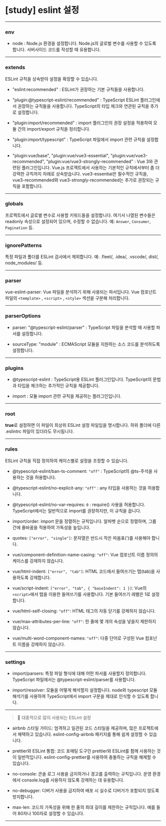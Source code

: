 <h1 id="study-eslint-설정">[study] eslint 설정</h1>
<hr />

<h3 id="env">env</h3>
<ul>
<li>node : Node.js 환경을 설정합니다. Node.js의 글로벌 변수를 사용할 수 있도록 합니다. 서버사이드 코드를 작성할 때 유용합니다.</li>
</ul>
<hr />

<h3 id="extends">extends</h3>
<p>ESLint 규칙을 상속받아 설정을 확장할 수 있습니다.</p>
<ul>
<li><p>"eslint:recommended" : ESLint가 권장하는 기본 규칙들을 사용합니다.</p>
</li>
<li><p>"plugin:@typescript-eslint/recommended" : TypeScript ESLint 플러그인에서 권장하는 규칙들을 사용합니다. TypeScript의 타입 체크와 연관된 규칙을 추가로 설정합니다.</p>
</li>
<li><p>"plugin:import/recommended" : import 플러그인의 권장 설정을 적용하여 모듈 간의 import/export 규칙을 정리합니다.</p>
</li>
<li><p>"plugin:import/typescript" : TypeScript 파일에서 import 관련 규칙을 설정합니다.</p>
</li>
<li><p>"plugin:vue/base", "plugin:vue/vue3-essential", "plugin:vue/vue3-recommended", "plugin:vue/vue3-strongly-recommended" : Vue 3와 관련된 플러그인입니다. Vue.js 프로젝트에서 사용하는 기본적인 규칙에서부터 좀 더 강력한 규칙까지 차례로 상속받습니다. vue3-essential은 필수적인 규칙을, vue3-recommended와 vue3-strongly-recommended는 추가로 권장되는 규칙을 포함합니다.</p>
</li>
</ul>
<hr />

<h3 id="globals">globals</h3>
<p>프로젝트에서 글로벌 변수로 사용할 키워드들을 설정합니다. 여기서 나열된 변수들은 readonly 속성으로 설정되어 있으며, 수정할 수 없습니다. 예: <code>Answer</code>, <code>Consumer</code>, <code>Pagination</code> 등.</p>
<hr />

<h3 id="ignorepatterns">ignorePatterns</h3>
<p>특정 파일과 폴더를 ESLint 검사에서 제외합니다. 예: .fleet/, .idea/, .vscode/, dist/, node_modules/ 등.</p>
<hr />

<h3 id="parser">parser</h3>
<p>vue-eslint-parser: Vue 파일을 분석하기 위해 사용되는 파서입니다. Vue 컴포넌트 파일의 <code>&lt;template&gt;</code> , <code>&lt;script&gt;</code> , <code>&lt;style&gt;</code> 섹션을 구분해 처리합니다.</p>
<hr />

<h3 id="parseroptions">parserOptions</h3>
<ul>
<li><p>parser: "@typescript-eslint/parser" : TypeScript 파일을 분석할 때 사용할 파서를 설정합니다.</p>
</li>
<li><p>sourceType: "module" : ECMAScript 모듈을 지원하는 소스 코드를 분석하도록 설정합니다.</p>
</li>
</ul>
<hr />

<h3 id="plugins">plugins</h3>
<ul>
<li><p>@typescript-eslint : TypeScript용 ESLint 플러그인입니다. TypeScript의 문법과 타입을 체크하는 추가적인 규칙을 제공합니다.</p>
</li>
<li><p>import : 모듈 import 관련 규칙을 제공하는 플러그인입니다.</p>
</li>
</ul>
<hr />

<h3 id="root">root</h3>
<p><strong>true</strong>로 설정하면 이 파일이 최상위 ESLint 설정 파일임을 명시합니다. 하위 폴더에 다른 .eslintrc 파일이 있더라도 무시됩니다.</p>
<hr />

<h3 id="rules">rules</h3>
<p>ESLint 규칙을 직접 정의하여 케이스별로 설정을 조정할 수 있습니다.</p>
<ul>
<li><p>@typescript-eslint/ban-ts-comment: <code>"off"</code> : TypeScript의 @ts-주석을 사용하는 것을 허용합니다.</p>
</li>
<li><p>@typescript-eslint/no-explicit-any: <code>"off"</code> : any 타입을 사용하는 것을 허용합니다.</p>
</li>
<li><p>@typescript-eslint/no-var-requires: <code>0</code> : require() 사용을 허용합니다. TypeScript에서는 일반적으로 import를 권장하지만, 이 규칙을 끕니다.</p>
</li>
<li><p>import/order: import 문을 정렬하는 규칙입니다. 알파벳 순으로 정렬하며, 그룹 간에 줄바꿈을 적용하여 가독성을 높입니다.</p>
</li>
<li><p>quotes: <code>["error", "single"]</code>: 문자열은 반드시 작은 따옴표(')를 사용해야 합니다.</p>
</li>
<li><p>vue/component-definition-name-casing: <code>"off"</code>: Vue 컴포넌트 이름 정의의 케이스를 강제하지 않습니다.</p>
</li>
<li><p>vue/html-indent: <code>["error", "tab"]</code>: HTML 코드에서 들여쓰기는 탭(tab)을 사용하도록 강제합니다.</p>
</li>
<li><p>vue/script-indent: <code>["error", "tab", { "baseIndent": 1 }]</code>: Vue의 <code>&lt;script&gt;</code>에서 탭을 이용한 들여쓰기를 사용합니다. 기본 들여쓰기 레벨은 1로 설정합니다.</p>
</li>
<li><p>vue/html-self-closing: <code>"off"</code>: HTML 태그의 자동 닫기를 강제하지 않습니다.</p>
</li>
<li><p>vue/max-attributes-per-line: <code>"off"</code>: 한 줄에 몇 개의 속성을 넣을지 제한하지 않습니다.</p>
</li>
<li><p>vue/multi-word-component-names: <code>"off"</code>: 다중 단어로 구성된 Vue 컴포넌트 이름을 강제하지 않습니다.</p>
</li>
</ul>
<hr />

<h3 id="settings">settings</h3>
<ul>
<li><p>import/parsers: 특정 파일 형식에 대해 어떤 파서를 사용할지 정의합니다. TypeScript 파일에서는 @typescript-eslint/parser를 사용합니다.</p>
</li>
<li><p>import/resolver: 모듈을 어떻게 해석할지 설정합니다. node와 typescript 모듈 해석기를 사용하여 TypeScript에서 import 구문을 제대로 인식할 수 있도록 합니다.</p>
</li>
</ul>
<hr />

<blockquote>
<p>📌 대중적으로 많이 사용되는 ESLint 설정</p>
</blockquote>
<ul>
<li><p>airbnb 스타일 가이드: 엄격하고 일관된 코드 스타일을 제공하며, 많은 프로젝트에서 채택하고 있습니다. eslint-config-airbnb 패키지를 통해 쉽게 설정할 수 있습니다.</p>
</li>
<li><p>prettier와 ESLint 통합: 코드 포매팅 도구인 prettier와 ESLint를 함께 사용하는 것이 일반적입니다. eslint-config-prettier를 사용하여 충돌하는 규칙을 해제할 수 있습니다.</p>
</li>
<li><p>no-console: 콘솔 로그 사용을 금지하거나 경고를 출력하는 규칙입니다. 운영 환경에서 console.log를 사용하지 않도록 강제하는 데 유용합니다.</p>
</li>
<li><p>no-debugger: 디버거 사용을 금지하여 배포 시 실수로 디버거가 포함되지 않도록 방지합니다.</p>
</li>
<li><p>max-len: 코드의 가독성을 위해 한 줄의 최대 길이를 제한하는 규칙입니다. 예를 들어 80자나 100자로 설정할 수 있습니다.</p>
</li>
</ul>
<hr />